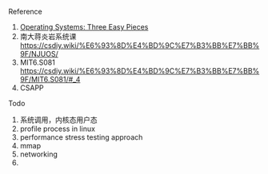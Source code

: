 



Reference

1.   [Operating Systems: Three Easy Pieces](https://pages.cs.wisc.edu/~remzi/OSTEP/) 
2.   南大蒋炎岩系统课 https://csdiy.wiki/%E6%93%8D%E4%BD%9C%E7%B3%BB%E7%BB%9F/NJUOS/
3.   MIT6.S081 https://csdiy.wiki/%E6%93%8D%E4%BD%9C%E7%B3%BB%E7%BB%9F/MIT6.S081/#_4
4.   CSAPP



Todo

1. 系统调用，内核态用户态
2. profile process in linux
3. performance stress testing approach
4. mmap
5. networking
6. 